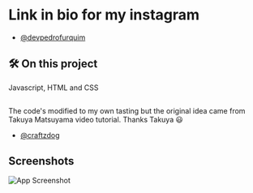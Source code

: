 # Link in bio for my instagram

- [@devpedrofurquim](https://www.instagram.com/devpedrofurquim/)

## 🛠 On this project
Javascript, HTML and CSS
## 

The code's modified to my own tasting but the original idea came
from Takuya Matsuyama video tutorial. Thanks Takuya 😃

- [@craftzdog](https://www.youtube.com/watch?v=u71pHOyvBp0&list=UU7yZ6keOGsvERMp2HaEbbXQ&index=2)


## Screenshots

![App Screenshot](https://i.ibb.co/bbhFWmZ/Screenshot-from-2022-08-25-03-34-12.png)
